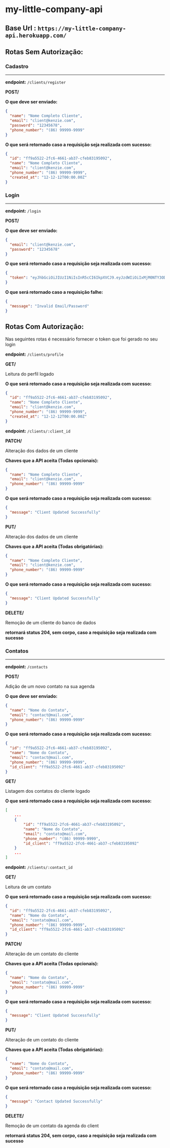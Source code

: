 # my-little-company-api

## Base Url : `https://my-little-company-api.herokuapp.com/`

## Rotas Sem Autorização:

### Cadastro

---

**endpoint:** `/clients/register`

**POST/**

**O que deve ser enviado:**

```json
{
  "name": "Nome Completo Cliente",
  "email": "client@kenzie.com",
  "password": "12345678",
  "phone_number": "(86) 99999-9999"
}
```

**O que será retornado caso a requisição seja realizada com sucesso:**

```json
{
  "id": "ff9a5522-2fc6-4661-ab37-cfeb83195092",
  "name": "Nome Completo Cliente",
  "email": "client@kenzie.com",
  "phone_number": "(86) 99999-9999",
  "created_at": "12-12-12T00:00.00Z"
}
```

### Login

---

**endpoint:** `/login`

**POST/**

**O que deve ser enviado:**

```json
{
  "email": "client@kenzie.com",
  "password": "12345678"
}
```

**O que será retornado caso a requisição seja realizada com sucesso:**

```json
{
  "token": "eyJhbGciOiJIUzI1NiIsInR5cCI6IkpXVCJ9.eyJzdWIiOiIxMjM0NTY3ODkwIiwibmFtZSI6IkpvaG4gRG9lIiwiaWF0IjoxNTE2MjM5MDIyfQ.SflKxwRJSMeKKF2QT4fwpMeJf36POk6yJV_adQssw5c"
}
```

**O que será retornado caso a requisição falhe:**

```json
{
  "message": "Invalid Email/Password"
}
```

## Rotas Com Autorização:

Nas seguintes rotas é necessário fornecer o token que foi gerado no seu login

**endpoint:** `/clients/profile`

**GET/**

Leitura do perfil logado

**O que será retornado caso a requisição seja realizada com sucesso:**

```json
{
  "id": "ff9a5522-2fc6-4661-ab37-cfeb83195092",
  "name": "Nome Completo Cliente",
  "email": "client@kenzie.com",
  "phone_number": "(86) 99999-9999",
  "created_at": "12-12-12T00:00.00Z"
}
```

**endpoint:** `/clients/:client_id`

**PATCH/**

Alteração dos dados de um cliente

**Chaves que a API aceita (Todas opcionais):**

```json
{
  "name": "Nome Completo Cliente",
  "email": "client@kenzie.com",
  "phone_number": "(86) 99999-9999"
}
```

**O que será retornado caso a requisição seja realizada com sucesso:**

```json
{
  "message": "Client Updated Successfully"
}
```

**PUT/**

Alteração dos dados de um cliente

**Chaves que a API aceita (Todas obrigatórias):**

```json
{
  "name": "Nome Completo Cliente",
  "email": "client@kenzie.com",
  "phone_number": "(86) 99999-9999"
}
```

**O que será retornado caso a requisição seja realizada com sucesso:**

```json
{
  "message": "Client Updated Successfully"
}
```

**DELETE/**

Remoção de um cliente do banco de dados

**retornará status 204, sem corpo, caso a requisição seja realizada com sucesso**

### Contatos

---

**endpoint:** `/contacts`

**POST/**

Adição de um novo contato na sua agenda

**O que deve ser enviado:**

```json
{
  "name": "Nome do Contato",
  "email": "contact@mail.com",
  "phone_number": "(86) 99999-9999"
}
```

**O que será retornado caso a requisição seja realizada com sucesso:**

```json
{
  "id": "ff9a5522-2fc6-4661-ab37-cfeb83195092",
  "name": "Nome do Contato",
  "email": "contact@mail.com",
  "phone_number": "(86) 99999-9999",
  "id_client": "ff9a5522-2fc6-4661-ab37-cfeb83195092"
}
```

**GET/**

Listagem dos contatos do cliente logado

**O que será retornado caso a requisição seja realizada com sucesso:**

```json
[
    ...
    {
        "id": "ff9a5522-2fc6-4661-ab37-cfeb83195092",
        "name": "Nome do Contato",
        "email": "contato@mail.com",
        "phone_number": "(86) 99999-9999",
        "id_client": "ff9a5522-2fc6-4661-ab37-cfeb83195092"
    }
    ...
]
```

**endpoint:** `/clients/:contact_id`

**GET/**

Leitura de um contato

**O que será retornado caso a requisição seja realizada com sucesso:**

```json
{
  "id": "ff9a5522-2fc6-4661-ab37-cfeb83195092",
  "name": "Nome do Contato",
  "email": "contato@mail.com",
  "phone_number": "(86) 99999-9999",
  "id_client": "ff9a5522-2fc6-4661-ab37-cfeb83195092"
}
```

**PATCH/**

Alteração de um contato do cliente

**Chaves que a API aceita (Todas opcionais):**

```json
{
  "name": "Nome do Contato",
  "email": "contato@mail.com",
  "phone_number": "(86) 99999-9999"
}
```

**O que será retornado caso a requisição seja realizada com sucesso:**

```json
{
  "message": "Client Updated Successfully"
}
```

**PUT/**

Alteração de um contato do cliente

**Chaves que a API aceita (Todas obrigatórias):**

```json
{
  "name": "Nome do Contato",
  "email": "contato@mail.com",
  "phone_number": "(86) 99999-9999"
}
```

**O que será retornado caso a requisição seja realizada com sucesso:**

```json
{
  "message": "Contact Updated Successfully"
}
```

**DELETE/**

Remoção de um contato da agenda do client

**retornará status 204, sem corpo, caso a requisição seja realizada com sucesso**
